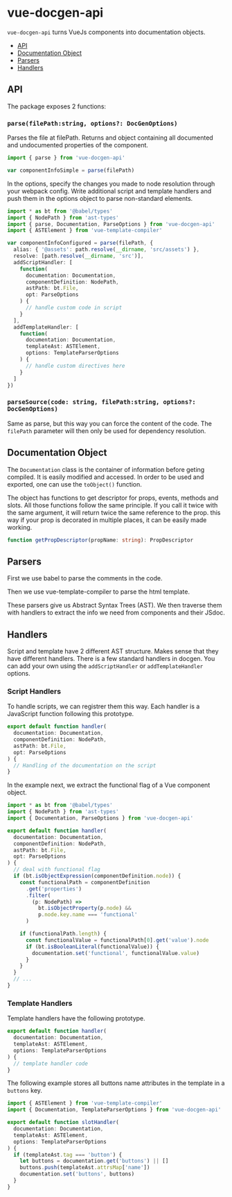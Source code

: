 # vue-docgen-api

`vue-docgen-api` turns VueJs components into documentation objects.

<!-- To update run: npx markdown-toc --maxdepth 2 -i docs/Docgen.md -->

<!-- toc -->

- [API](#api)
- [Documentation Object](#documentation-object)
- [Parsers](#parsers)
- [Handlers](#handlers)

<!-- tocstop -->

## API

The package exposes 2 functions:

### `parse(filePath:string, options?: DocGenOptions)`

Parses the file at filePath. Returns and object containing all documented and undocumented properties of the component.

```ts
import { parse } from 'vue-docgen-api'

var componentInfoSimple = parse(filePath)
```

In the options, specify the changes you made to node resolution through your webpack config. Write additional script and template handlers and push them in the options object to parse non-standard elements.

```ts
import * as bt from '@babel/types'
import { NodePath } from 'ast-types'
import { parse, Documentation, ParseOptions } from 'vue-docgen-api'
import { ASTElement } from 'vue-template-compiler'

var componentInfoConfigured = parse(filePath, {
  alias: { '@assets': path.resolve(__dirname, 'src/assets') },
  resolve: [path.resolve(__dirname, 'src')],
  addScriptHandler: [
    function(
      documentation: Documentation,
      componentDefinition: NodePath,
      astPath: bt.File,
      opt: ParseOptions
    ) {
      // handle custom code in script
    }
  ],
  addTemplateHandler: [
    function(
      documentation: Documentation,
      templateAst: ASTElement,
      options: TemplateParserOptions
    ) {
      // handle custom directives here
    }
  ]
})
```

### `parseSource(code: string, filePath:string, options?: DocGenOptions)`

Same as parse, but this way you can force the content of the code. The `filePath` parameter will then only be used for dependency resolution.

## Documentation Object

The `Documentation` class is the container of information before geting compiled. It is easily modified and accessed. In order to be used and exported, one can use the `toObject()` function.

The object has functions to get descriptor for props, events, methods and slots. All those functions follow the same principle. If you call it twice with the same argument, it will return twice the same reference to the prop. this way if your prop is decorated in multiple places, it can be easily made working.

```ts
function getPropDescriptor(propName: string): PropDescriptor
```

## Parsers

First we use babel to parse the comments in the code.

Then we use vue-template-compiler to parse the html template.

These parsers give us Abstract Syntax Trees (AST). We then traverse them with handlers to extract the info we need from components and their JSdoc.

## Handlers

Script and template have 2 different AST structure. Makes sense that they have different handlers. There is a few standard handlers in docgen. You can add your own using the `addScriptHandler` or `addTemplateHandler` options.

### Script Handlers

To handle scripts, we can registrer them this way. Each handler is a JavaScript function following this prototype.

```ts
export default function handler(
  documentation: Documentation,
  componentDefinition: NodePath,
  astPath: bt.File,
  opt: ParseOptions
) {
  // Handling of the documentation on the script
}
```

In the example next, we extract the functional flag of a Vue component object.

```ts
import * as bt from '@babel/types'
import { NodePath } from 'ast-types'
import { Documentation, ParseOptions } from 'vue-docgen-api'

export default function handler(
  documentation: Documentation,
  componentDefinition: NodePath,
  astPath: bt.File,
  opt: ParseOptions
) {
  // deal with functional flag
  if (bt.isObjectExpression(componentDefinition.node)) {
    const functionalPath = componentDefinition
      .get('properties')
      .filter(
        (p: NodePath) =>
          bt.isObjectProperty(p.node) &&
          p.node.key.name === 'functional'
      )

    if (functionalPath.length) {
      const functionalValue = functionalPath[0].get('value').node
      if (bt.isBooleanLiteral(functionalValue)) {
        documentation.set('functional', functionalValue.value)
      }
    }
  }
  // ...
}
```

### Template Handlers

Template handlers have the following prototype.

```ts
export default function handler(
  documentation: Documentation,
  templateAst: ASTElement,
  options: TemplateParserOptions
) {
  // template handler code
}
```

The following example stores all buttons name attributes in the template in a `buttons` key.

```ts
import { ASTElement } from 'vue-template-compiler'
import { Documentation, TemplateParserOptions } from 'vue-docgen-api'

export default function slotHandler(
  documentation: Documentation,
  templateAst: ASTElement,
  options: TemplateParserOptions
) {
  if (templateAst.tag === 'button') {
    let buttons = documentation.get('buttons') || []
    buttons.push(templateAst.attrsMap['name'])
    documentation.set('buttons', buttons)
  }
}
```
